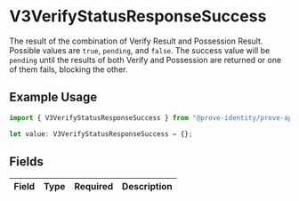 # V3VerifyStatusResponseSuccess

The result of the combination of Verify Result and Possession Result. Possible values are `true`, `pending`, and `false`. The success value will be `pending` until the results of both Verify and Possession are returned or one of them fails, blocking the other.

## Example Usage

```typescript
import { V3VerifyStatusResponseSuccess } from "@prove-identity/prove-api/models/components";

let value: V3VerifyStatusResponseSuccess = {};
```

## Fields

| Field       | Type        | Required    | Description |
| ----------- | ----------- | ----------- | ----------- |